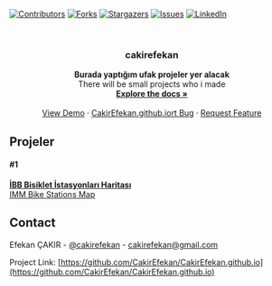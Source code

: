 <!--
*** Thanks for checking out this README Template. If you have a suggestion that would
*** make this better, please fork the CakirEfekan.github.io and create a pull request or simply open
*** an issue with the tag "enhancement".
*** Thanks again! Now go create something AMAZING! :D
***
***
***
*** To avoid retyping too much info. Do a search and replace for the following:
*** CakirEfekan, CakirEfekan.github.io, cakirefekan, cakirefekan@gmail.com
-->

<!-- PROJECT SHIELDS -->
<!--
*** I'm using markdown "reference style" links for readability.
*** Reference links are enclosed in brackets [ ] instead of parentheses ( ).
*** See the bottom of this document for the declaration of the reference variables
*** for contributors-url, forks-url, etc. This is an optional, concise syntax you may use.
*** https://www.markdownguide.org/basic-syntax/#reference-style-links
-->

[![Contributors][contributors-shield]][contributors-url]
[![Forks][forks-shield]][forks-url]
[![Stargazers][stars-shield]][stars-url]
[![Issues][issues-shield]][issues-url]
[![LinkedIn][linkedin-shield]][linkedin-url]

<!-- PROJECT LOGO -->
<br />
<p align="center">

  <h3 align="center">cakirefekan</h3>

  <p align="center">
    <b>Burada yaptığım ufak projeler yer alacak</b><br>
    There will be small projects who i made
    <br />
    <a href="https://github.com/CakirEfekan/CakirEfekan.github.io"><strong>Explore the docs »</strong></a>
    <br />
    <br />
    <a href="https://github.com/CakirEfekan/CakirEfekan.github.io">View Demo</a>
    ·
    <a href="https://github.com/CakirEfekan/CakirEfekan.github.io/issues">CakirEfekan.github.iort Bug</a>
    ·
    <a href="https://github.com/CakirEfekan/CakirEfekan.github.io/issues">Request Feature</a>
  </p>
</p>
<!-- PROJECTS -->

## Projeler

<h4>#1</h4><a target="_blank" href="https://cakirefekan.github.io/istanbulBikeMaps/"><b>İBB Bisiklet İstasyonları Haritası</b><br>
IMM Bike Stations Map</a>

<!-- CONTACT -->

## Contact

Efekan ÇAKIR - [@cakirefekan](https://twitter.com/cakirefekan) - cakirefekan@gmail.com

Project Link: [https://github.com/CakirEfekan/CakirEfekan.github.io](https://github.com/CakirEfekan/CakirEfekan.github.io)

<!-- MARKDOWN LINKS & IMAGES -->
<!-- https://www.markdownguide.org/basic-syntax/#reference-style-links -->

[contributors-shield]: https://img.shields.io/github/contributors/CakirEfekan/CakirEfekan.github.io.svg?style=flat-square
[contributors-url]: https://github.com/CakirEfekan/CakirEfekan.github.io/graphs/contributors
[forks-shield]: https://img.shields.io/github/forks/CakirEfekan/CakirEfekan.github.io.svg?style=flat-square
[forks-url]: https://github.com/CakirEfekan/CakirEfekan.github.io/network/members
[stars-shield]: https://img.shields.io/github/stars/CakirEfekan/CakirEfekan.github.io.svg?style=flat-square
[stars-url]: https://github.com/CakirEfekan/CakirEfekan.github.io/stargazers
[issues-shield]: https://img.shields.io/github/issues/CakirEfekan/CakirEfekan.github.io.svg?style=flat-square
[issues-url]: https://github.com/CakirEfekan/CakirEfekan.github.io/issues
[license-shield]: https://img.shields.io/github/license/CakirEfekan/CakirEfekan.github.io.svg?style=flat-square
[linkedin-shield]: https://img.shields.io/badge/-LinkedIn-black.svg?style=flat-square&logo=linkedin&colorB=555
[linkedin-url]: https://linkedin.com/in/CakirEfekan
[product-screenshot]: images/screenshot.png

